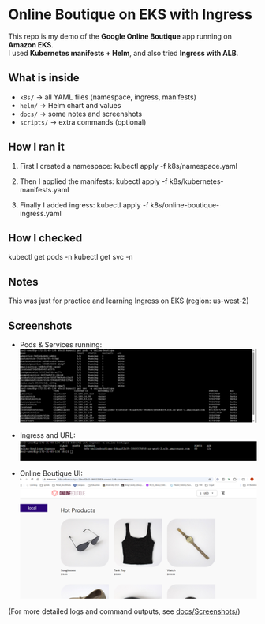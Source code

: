 # Online Boutique on EKS with Ingress

This repo is my demo of the **Google Online Boutique** app running on **Amazon EKS**.  
I used **Kubernetes manifests + Helm**, and also tried **Ingress with ALB**.


## What is inside
- `k8s/` → all YAML files (namespace, ingress, manifests)  
- `helm/` → Helm chart and values  
- `docs/` → some notes and screenshots  
- `scripts/` → extra commands (optional)  


## How I ran it
1. First I created a namespace:
   kubectl apply -f k8s/namespace.yaml

2. Then I applied the manifests:
  kubectl apply -f k8s/kubernetes-manifests.yaml

3. Finally I added ingress:
kubectl apply -f k8s/online-boutique-ingress.yaml

## How I checked
kubectl get pods -n <namespace>
kubectl get svc -n <namespace>


## Notes
This was just for practice and learning Ingress on EKS (region: us-west-2)

## Screenshots

- Pods & Services running:  
  ![Pods & Services](docs/Screenshots/Pods&Services.png)

- Ingress and URL:  
  ![Ingress URL](docs/Screenshots/Ingress_URL.png)

- Online Boutique UI:  
  ![UI](docs/Screenshots/UI.png)

(For more detailed logs and command outputs, see [docs/Screenshots/](docs/Screenshots/))

